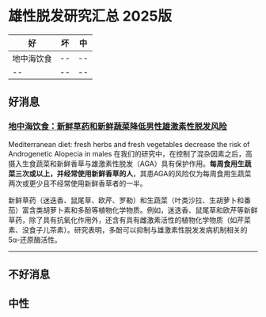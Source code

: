# 雄性脱发研究汇总 2025版


| 好 | 坏 | 中 |
|--------|--------|--------|
| 地中海饮食  | --  | --  |
| --  | --  | --  |

## 好消息

### [地中海饮食：新鲜草药和新鲜蔬菜降低男性雄激素性脱发风险](https://pubmed.ncbi.nlm.nih.gov/29181579/)

Mediterranean diet: fresh herbs and fresh vegetables decrease the risk of Androgenetic Alopecia in males
在我们的研究中，在控制了混杂因素之后，高摄入生食蔬菜和新鲜香草与雄激素性脱发（AGA）具有保护作用。**每周食用生蔬菜三次或以上，并经常使用新鲜香草的人**，其患AGA的风险仅为每周食用生蔬菜两次或更少且不经常使用新鲜香草者的一半。

新鲜草药（迷迭香、鼠尾草、欧芹、罗勒）和生蔬菜（叶类沙拉、生胡萝卜和番茄）富含类胡萝卜素和多酚等植物化学物质。例如，迷迭香、鼠尾草和欧芹等新鲜草药，除了具有抗氧化作用外，还含有具有雌激素活性的植物化学物质（如芹菜素、没食子儿茶素）。研究表明，多酚可以抑制与雄激素性脱发发病机制相关的 5α-还原酶活性。
***



## 不好消息

## 中性

